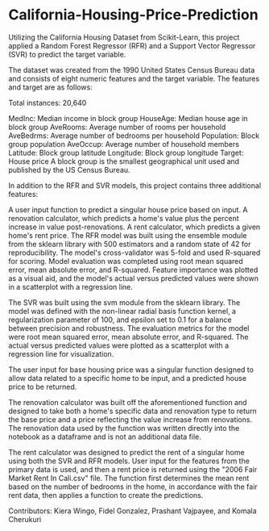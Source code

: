 # California-Housing-Price-Prediction

Utilizing the California Housing Dataset from Scikit-Learn, this project applied a Random Forest Regressor (RFR) and a Support Vector Regressor (SVR) to predict the target variable.

The dataset was created from the 1990 United States Census Bureau data and consists of eight numeric features and the target variable. The features and target are as follows:

Total instances: 20,640

MedInc: Median income in block group
HouseAge: Median house age in block group
AveRooms: Average number of rooms per household
AveBedrms: Average number of bedrooms per household
Population: Block group population
AveOccup: Average number of household members
Latitude: Block group latitude
Longitude: Block group longitude
Target: House price
A block group is the smallest geographical unit used and published by the US Census Bureau.

In addition to the RFR and SVR models, this project contains three additional features:

A user input function to predict a singular house price based on input.
A renovation calculator, which predicts a home's value plus the percent increase in value post-renovations.
A rent calculator, which predicts a given home's rent price.
The RFR model was built using the ensemble module from the sklearn library with 500 estimators and a random state of 42 for reproducibility. The model's cross-validator was 5-fold and used R-squared for scoring. Model evaluation was completed using root mean squared error, mean absolute error, and R-squared. Feature importance was plotted as a visual aid, and the model's actual versus predicted values were shown in a scatterplot with a regression line.

The SVR was built using the svm module from the sklearn library. The model was defined with the non-linear radial basis function kernel, a regularization parameter of 100, and epsilon set to 0.1 for a balance between precision and robustness. The evaluation metrics for the model were root mean squared error, mean absolute error, and R-squared. The actual versus predicted values were plotted as a scatterplot with a regression line for visualization.

The user input for base housing price was a singular function designed to allow data related to a specific home to be input, and a predicted house price to be returned.

The renovation calculator was built off the aforementioned function and designed to take both a home's specific data and renovation type to return the base price and a price reflecting the value increase from renovations. The renovation data used by the function was written directly into the notebook as a dataframe and is not an additional data file.

The rent calculator was designed to predict the rent of a singular home using both the SVR and RFR models. User input for the features from the primary data is used, and then a rent price is returned using the "2006 Fair Market Rent In Cali.csv" file. The function first determines the mean rent based on the number of bedrooms in the home, in accordance with the fair rent data, then applies a function to create the predictions.

Contributors: Kiera Wingo, Fidel Gonzalez, Prashant Vajpayee, and Komala Cherukuri

